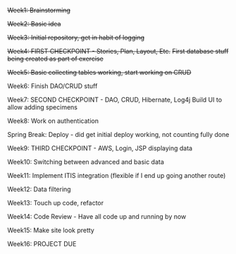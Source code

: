 ~~Week1: Brainstorming~~

~~Week2: Basic idea~~

~~Week3: Initial repository, get in habit of logging~~

~~Week4: FIRST CHECKPOINT - Stories, Plan, Layout, Etc.~~
~~First database stuff being created as part of exercise~~

~~Week5: Basic collecting tables working, start working on CRUD~~

Week6: Finish DAO/CRUD stuff

Week7: SECOND CHECKPOINT - DAO, CRUD, Hibernate, Log4j
Build UI to allow adding specimens

Week8: Work on authentication

Spring Break: Deploy - did get initial deploy working, not counting fully done

Week9: THIRD CHECKPOINT - AWS, Login, JSP displaying data

Week10: Switching between advanced and basic data

Week11: Implement ITIS integration (flexible if I end up going another route)

Week12: Data filtering

Week13: Touch up code, refactor

Week14: Code Review - Have all code up and running by now

Week15: Make site look pretty

Week16: PROJECT DUE